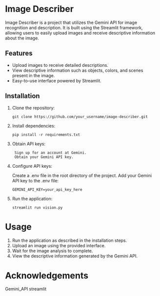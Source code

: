# Image Describer

Image Describer is a project that utilizes the Gemini API for image recognition and description. It is built using the Streamlit framework, allowing users to easily upload images and receive descriptive information about the image.

## Features

- Upload images to receive detailed descriptions.
- View descriptive information such as objects, colors, and scenes present in the image.
- Easy-to-use interface powered by Streamlit.

## Installation

1. Clone the repository:
   ```
   git clone https://github.com/your_username/image-describer.git
   ```
2. Install dependencies:
    ```
    pip install -r requirements.txt
    ```
3. Obtain API keys:
    ```
     Sign up for an account at Gemini.
     Obtain your Gemini API key.
    ```
4. Configure API keys:

    Create a .env file in the root directory of the project.
    Add your Gemini API key to the .env file:
    ```
    GEMINI_API_KEY=your_api_key_here
    ```
5. Run the application:
    ```
    streamlit run vision.py
    ```
# Usage
1. Run the application as described in the installation steps.
2. Upload an image using the provided interface.
3. Wait for the image analysis to complete.
4. View the descriptive information generated by the Gemini API.

# Acknowledgements
  Gemini_API
  streamlit
    
